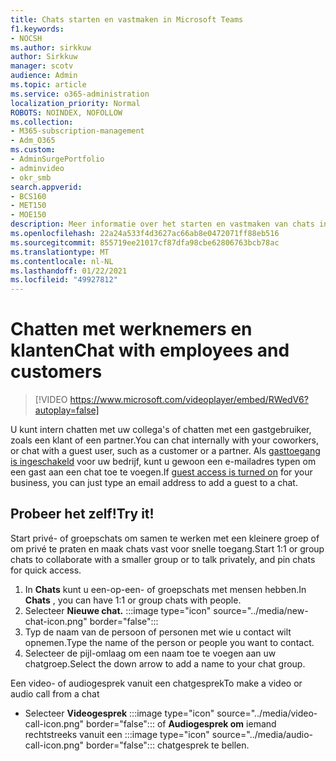 ```yaml
---
title: Chats starten en vastmaken in Microsoft Teams
f1.keywords:
- NOCSH
ms.author: sirkkuw
author: Sirkkuw
manager: scotv
audience: Admin
ms.topic: article
ms.service: o365-administration
localization_priority: Normal
ROBOTS: NOINDEX, NOFOLLOW
ms.collection:
- M365-subscription-management
- Adm_O365
ms.custom:
- AdminSurgePortfolio
- adminvideo
- okr_smb
search.appverid:
- BCS160
- MET150
- MOE150
description: Meer informatie over het starten en vastmaken van chats in Microsoft Teams.
ms.openlocfilehash: 22a24a533f4d3627ac66ab8e0472071ff88eb516
ms.sourcegitcommit: 855719ee21017cf87dfa98cbe62806763bcb78ac
ms.translationtype: MT
ms.contentlocale: nl-NL
ms.lasthandoff: 01/22/2021
ms.locfileid: "49927812"
---
```

# <a name="chat-with-employees-and-customers"></a><span data-ttu-id="b7926-103">Chatten met werknemers en klanten</span><span class="sxs-lookup"><span data-stu-id="b7926-103">Chat with employees and customers</span></span>

> [!VIDEO https://www.microsoft.com/videoplayer/embed/RWedV6?autoplay=false]

<span data-ttu-id="b7926-104">U kunt intern chatten met uw collega's of chatten met een gastgebruiker, zoals een klant of een partner.</span><span class="sxs-lookup"><span data-stu-id="b7926-104">You can chat internally with your coworkers, or chat with a guest user, such as a customer or a partner.</span></span> <span data-ttu-id="b7926-105">Als [gasttoegang is ingeschakeld](https://docs.microsoft.com/microsoftteams/set-up-guests) voor uw bedrijf, kunt u gewoon een e-mailadres typen om een gast aan een chat toe te voegen.</span><span class="sxs-lookup"><span data-stu-id="b7926-105">If [guest access is turned on](https://docs.microsoft.com/microsoftteams/set-up-guests) for your business, you can just type an email address to add a guest to a chat.</span></span>

## <a name="try-it"></a><span data-ttu-id="b7926-106">Probeer het zelf!</span><span class="sxs-lookup"><span data-stu-id="b7926-106">Try it!</span></span>

<span data-ttu-id="b7926-107">Start privé- of groepschats om samen te werken met een kleinere groep of om privé te praten en maak chats vast voor snelle toegang.</span><span class="sxs-lookup"><span data-stu-id="b7926-107">Start 1:1 or group chats to collaborate with a smaller group or to talk privately, and pin chats for quick access.</span></span>

1. <span data-ttu-id="b7926-108">In  **Chats** kunt u een-op-een- of groepschats met mensen hebben.</span><span class="sxs-lookup"><span data-stu-id="b7926-108">In  **Chats** , you can have 1:1 or group chats with people.</span></span>
2. Selecteer **Nieuwe chat.** :::image type="icon" source="../media/new-chat-icon.png" border="false":::  
3. <span data-ttu-id="b7926-110">Typ de naam van de persoon of personen met wie u contact wilt opnemen.</span><span class="sxs-lookup"><span data-stu-id="b7926-110">Type the name of the person or people you want to contact.</span></span>
4. <span data-ttu-id="b7926-111">Selecteer de pijl-omlaag om een naam toe te voegen aan uw chatgroep.</span><span class="sxs-lookup"><span data-stu-id="b7926-111">Select the down arrow to add a name to your chat group.</span></span>

<span data-ttu-id="b7926-112">Een video- of audiogesprek vanuit een chatgesprek</span><span class="sxs-lookup"><span data-stu-id="b7926-112">To make a video or audio call from a chat</span></span>

- Selecteer  **Videogesprek** :::image type="icon" source="../media/video-call-icon.png" border="false"::: of **Audiogesprek om** iemand rechtstreeks vanuit een :::image type="icon" source="../media/audio-call-icon.png" border="false"::: chatgesprek te bellen.